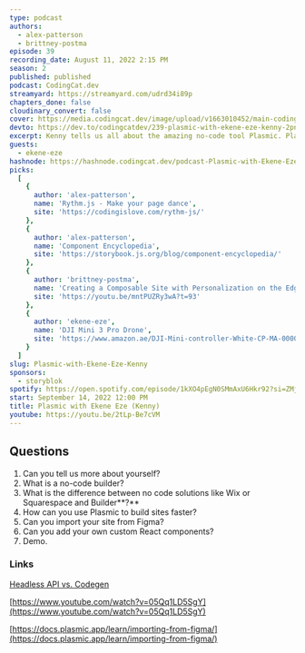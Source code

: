 ```yaml
---
type: podcast
authors:
  - alex-patterson
  - brittney-postma
episode: 39
recording_date: August 11, 2022 2:15 PM
season: 2
published: published
podcast: CodingCat.dev
streamyard: https://streamyard.com/udrd34i89p
chapters_done: false
cloudinary_convert: false
cover: https://media.codingcat.dev/image/upload/v1663010452/main-codingcatdev-photo/Plasmic-with-Ekene-Eze-%28Kenny%29.jpg
devto: https://dev.to/codingcatdev/239-plasmic-with-ekene-eze-kenny-2pn
excerpt: Kenny tells us all about the amazing no-code tool Plasmic. Plasmic is the visual builder for your tech stack.
guests:
  - ekene-eze
hashnode: https://hashnode.codingcat.dev/podcast-Plasmic-with-Ekene-Eze-Kenny
picks:
  [
    {
      author: 'alex-patterson',
      name: 'Rythm.js - Make your page dance',
      site: 'https://codingislove.com/rythm-js/'
    },
    {
      author: 'alex-patterson',
      name: 'Component Encyclopedia',
      site: 'https://storybook.js.org/blog/component-encyclopedia/'
    },
    {
      author: 'brittney-postma',
      name: 'Creating a Composable Site with Personalization on the Edge',
      site: 'https://youtu.be/mntPUZRy3wA?t=93'
    },
    {
      author: 'ekene-eze',
      name: 'DJI Mini 3 Pro Drone',
      site: 'https://www.amazon.ae/DJI-Mini-controller-White-CP-MA-00000492-01/dp/B09WDBDGBZ/s'
    }
  ]
slug: Plasmic-with-Ekene-Eze-Kenny
sponsors:
  - storyblok
spotify: https://open.spotify.com/episode/1kXO4pEgN0SMmAxU6Hkr92?si=ZMjGFjrtTZec5T6hzl3sCg
start: September 14, 2022 12:00 PM
title: Plasmic with Ekene Eze (Kenny)
youtube: https://youtu.be/2tLp-Be7cVM
---
```


## Questions

1. Can you tell us more about yourself?
2. What is a no-code builder?
3. What is the difference between no code solutions like Wix or Squarespace and Builder**?**
4. How can you use Plasmic to build sites faster?
5. Can you import your site from Figma?
6. Can you add your own custom React components?
7. Demo.

### Links

[Headless API vs. Codegen](https://docs.plasmic.app/learn/loader-vs-codegen/)

[https://www.youtube.com/watch?v=05Qq1LD5SgY](https://www.youtube.com/watch?v=05Qq1LD5SgY)

[https://docs.plasmic.app/learn/importing-from-figma/](https://docs.plasmic.app/learn/importing-from-figma/)
